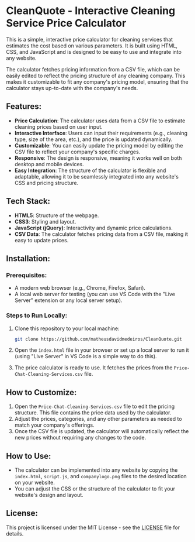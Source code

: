 # CleanQuote - Interactive Cleaning Service Price Calculator

This is a simple, interactive price calculator for cleaning services that estimates the cost based on various parameters. It is built using HTML, CSS, and JavaScript and is designed to be easy to use and integrate into any website.

The calculator fetches pricing information from a CSV file, which can be easily edited to reflect the pricing structure of any cleaning company. This makes it customizable to fit any company's pricing model, ensuring that the calculator stays up-to-date with the company's needs.

## Features:
- **Price Calculation**: The calculator uses data from a CSV file to estimate cleaning prices based on user input.
- **Interactive Interface**: Users can input their requirements (e.g., cleaning type, size of the area, etc.), and the price is updated dynamically.
- **Customizable**: You can easily update the pricing model by editing the CSV file to reflect your company's specific charges.
- **Responsive**: The design is responsive, meaning it works well on both desktop and mobile devices.
- **Easy Integration**: The structure of the calculator is flexible and adaptable, allowing it to be seamlessly integrated into any website's CSS and pricing structure.

## Tech Stack:
- **HTML5**: Structure of the webpage.
- **CSS3**: Styling and layout.
- **JavaScript (jQuery)**: Interactivity and dynamic price calculations.
- **CSV Data**: The calculator fetches pricing data from a CSV file, making it easy to update prices.

## Installation:

### Prerequisites:
- A modern web browser (e.g., Chrome, Firefox, Safari).
- A local web server for testing (you can use VS Code with the "Live Server" extension or any local server setup).

### Steps to Run Locally:
1. Clone this repository to your local machine:
    ```bash
    git clone https://github.com/matheusdavidmedeiros/CleanQuote.git
    ```
2. Open the `index.html` file in your browser or set up a local server to run it (using "Live Server" in VS Code is a simple way to do this).

3. The price calculator is ready to use. It fetches the prices from the `Price-Chat-Cleaning-Services.csv` file.

## How to Customize:
1. Open the `Price-Chat-Cleaning-Services.csv` file to edit the pricing structure. This file contains the price data used by the calculator.
2. Adjust the prices, categories, and any other parameters as needed to match your company's offerings.
3. Once the CSV file is updated, the calculator will automatically reflect the new prices without requiring any changes to the code.

## How to Use:
- The calculator can be implemented into any website by copying the `index.html`, `script.js`, and `companylogo.png` files to the desired location on your website.
- You can adjust the CSS or the structure of the calculator to fit your website's design and layout.

## License:
This project is licensed under the MIT License - see the [LICENSE](LICENSE) file for details.
